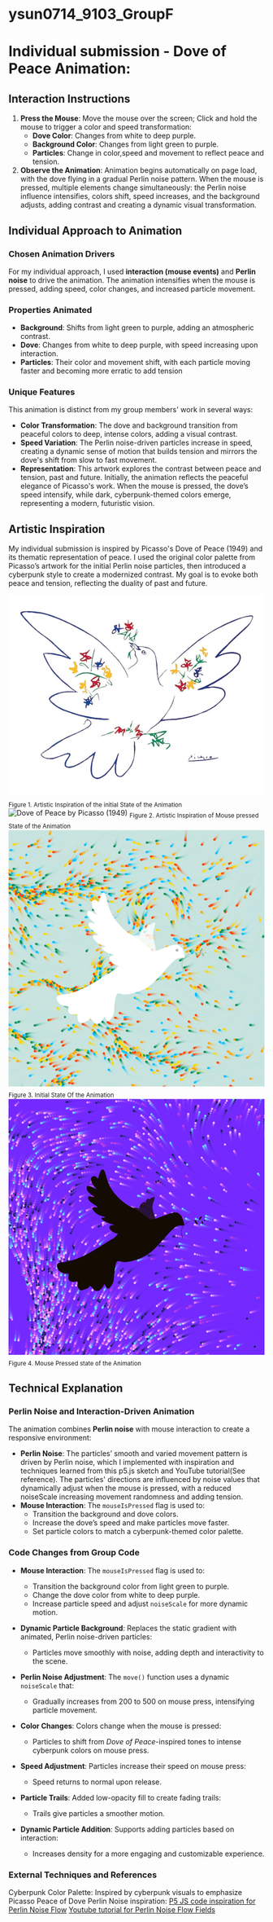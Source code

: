 # ysun0714_9103_GroupF
# Individual submission - Dove of Peace Animation:

## Interaction Instructions
1. **Press the Mouse**: Move the mouse over the screen; Click and hold the mouse to trigger a color and speed transformation:
   - **Dove Color**: Changes from white to deep purple.
   - **Background Color**: Changes from light green to purple.
   - **Particles**: Change in color,speed and movement to reflect peace and tension.
2. **Observe the Animation**: Animation begins automatically on page load, with the dove flying in a gradual Perlin noise pattern. When the mouse is pressed, multiple elements change simultaneously: the Perlin noise influence intensifies, colors shift, speed increases, and the background adjusts, adding contrast and creating a dynamic visual transformation.

## Individual Approach to Animation
### Chosen Animation Drivers
For my individual approach, I used **interaction (mouse events)** and **Perlin noise** to drive the animation. The animation intensifies when the mouse is pressed, adding speed, color changes, and increased particle movement.
### Properties Animated
- **Background**: Shifts from light green to purple, adding an atmospheric contrast.
- **Dove**: Changes from white to deep purple, with speed increasing upon interaction.
- **Particles**: Their color and movement shift, with each particle moving faster and becoming more erratic to add tension

### Unique Features
This animation is distinct from my group members' work in several ways:
- **Color Transformation**: The dove and background transition from peaceful colors to deep, intense colors, adding a visual contrast.
- **Speed Variation**: The Perlin noise-driven particles increase in speed, creating a dynamic sense of motion that builds tension and mirrors the dove's shift from slow to fast movement.
- **Representation**: This artwork explores the contrast between peace and tension, past and future. Initially, the animation reflects the peaceful elegance of Picasso's work. When the mouse is pressed, the dove’s speed intensify, while dark, cyberpunk-themed colors emerge, representing a modern, futuristic vision. 

## Artistic Inspiration
My individual submission is inspired by Picasso's Dove of Peace (1949) and its thematic representation of peace. I used the original color palette from Picasso’s artwork for the initial Perlin noise particles, then introduced a cyberpunk style to create a modernized contrast. My goal is to evoke both peace and tension, reflecting the duality of past and future.

![Dove of Peace by Picasso (1949)](/readmeImages/dove-of-peace1949.jpeg)
<sub>Figure 1. Artistic Inspiration of the initial State of the Animation</sub>
![Dove of Peace by Picasso (1949)](/readmeImages/cyberpunk.jpeg)
<sub>Figure 2. Artistic Inspiration of Mouse pressed State of the Animation</sub>
![Initial state of the animation](/readmeImages/initial-state.png)
<sub>Figure 3. Initial State Of the Animation</sub>
![Mouse Pressed state of the animation](/readmeImages/mouse-pressed.png)
<sub>Figure 4. Mouse Pressed state of the Animation</sub>

## Technical Explanation
### Perlin Noise and Interaction-Driven Animation
The animation combines **Perlin noise** with mouse interaction to create a responsive environment:
- **Perlin Noise**: The particles’ smooth and varied movement pattern is driven by Perlin noise, which I implemented with inspiration and techniques learned from this p5.js sketch and YouTube tutorial(See reference). The particles' directions are influenced by noise values that dynamically adjust when the mouse is pressed, with a reduced noiseScale increasing movement randomness and adding tension.
- **Mouse Interaction**: The `mouseIsPressed` flag is used to:
  - Transition the background and dove colors.
  - Increase the dove’s speed and make particles move faster.
  - Set particle colors to match a cyberpunk-themed color palette.

### Code Changes from Group Code
- **Mouse Interaction**: The `mouseIsPressed` flag is used to:
  - Transition the background color from light green to purple.
  - Change the dove color from white to deep purple.
  - Increase particle speed and adjust `noiseScale` for more dynamic motion.

- **Dynamic Particle Background**: Replaces the static gradient with animated, Perlin noise-driven particles:
  - Particles move smoothly with noise, adding depth and interactivity to the scene.

- **Perlin Noise Adjustment**: The `move()` function uses a dynamic `noiseScale` that:
  - Gradually increases from 200 to 500 on mouse press, intensifying particle movement.

- **Color Changes**: Colors change when the mouse is pressed:
  - Particles to shift from *Dove of Peace*-inspired tones to intense cyberpunk colors on mouse press.

- **Speed Adjustment**: Particles increase their speed on mouse press:
  - Speed returns to normal upon release.

- **Particle Trails**: Added low-opacity fill to create fading trails:
  - Trails give particles a smoother motion.

- **Dynamic Particle Addition**: Supports adding particles based on interaction:
  - Increases density for a more engaging and customizable experience.

### External Techniques and References
Cyberpunk Color Palette: Inspired by cyberpunk visuals to emphasize 
Picasso Peace of Dove
Perlin Noise inspiration: 
[P5 JS code inspiration for Perlin Noise Flow](https://editor.p5js.org/ada10086/sketches/r1gmVaE07) 
[Youtube tutorial for Perlin Noise Flow Fields](https://youtu.be/sZBfLgfsvSk?si=9ks3GtielXW9C6UO)
